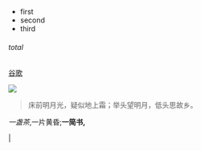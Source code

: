 
- first
- second
- third

###### total
[谷歌](https://github.com)

![](http://i0.hexunimg.cn/2016-02-06/182211954.jpg)
> 床前明月光，疑似地上霜；举头望明月，低头思故乡。

*一盏茶*,一片黄昏;**一简书,**

| 
